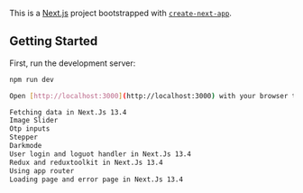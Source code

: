 This is a [Next.js](https://nextjs.org/) project bootstrapped with [`create-next-app`](https://github.com/vercel/next.js/tree/canary/packages/create-next-app).

## Getting Started

First, run the development server:

```bash
npm run dev

Open [http://localhost:3000](http://localhost:3000) with your browser to see the result.

Fetching data in Next.Js 13.4
Image Slider
Otp inputs
Stepper
Darkmode
User login and loguot handler in Next.Js 13.4
Redux and reduxtoolkit in Next.Js 13.4
Using app router
Loading page and error page in Next.Js 13.4

